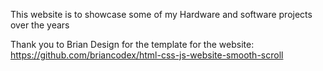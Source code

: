 This website is to showcase some of my Hardware and software projects over the years<br/>

Thank you to Brian Design for the template for the website:
https://github.com/briancodex/html-css-js-website-smooth-scroll
